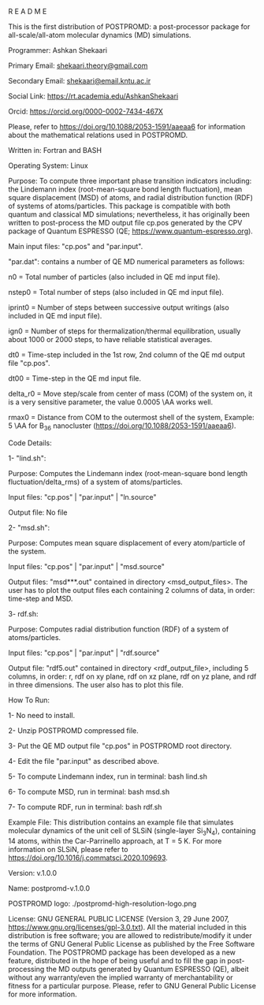 R E A D M E

This is the first distribution of POSTPROMD: a post-processor package for all-scale/all-atom molecular dynamics (MD) simulations.

Programmer: Ashkan Shekaari

Primary Email: shekaari.theory@gmail.com

Secondary Email: shekaari@email.kntu.ac.ir

Social Link: https://rt.academia.edu/AshkanShekaari

Orcid: https://orcid.org/0000-0002-7434-467X

Please, refer to https://doi.org/10.1088/2053-1591/aaeaa6 for information about the mathematical relations used in POSTPROMD.

Written in: Fortran and BASH

Operating System: Linux

Purpose: To compute three important phase transition indicators including: the Lindemann index (root-mean-square bond length fluctuation), mean square displacement (MSD) of atoms, and radial distribution function (RDF) of systems of atoms/particles. This package is compatible with both quantum and classical MD simulations; nevertheless, it has originally been written to post-process the MD output file cp.pos generated by the CPV package of Quantum ESPRESSO (QE; https://www.quantum-espresso.org).

Main input files: "cp.pos" and "par.input".

"par.dat": contains a number of QE MD numerical parameters as follows:

n0 = Total number of particles (also included in QE md input file).
       
nstep0 = Total number of steps (also included in QE md input file).

iprint0 = Number of steps between successive output writings (also included in QE md input file).

ign0 = Number of steps for thermalization/thermal equilibration, usually about 1000 or 2000 steps, to have reliable statistical averages.

dt0 = Time-step included in the 1st row, 2nd column of the QE md output file "cp.pos".

dt00 = Time-step in the QE md input file.

delta\_r0 = Move step/scale from center of mass (COM) of the system on, it is a very sensitive parameter, the value 0.0005 \AA works well.

rmax0 = Distance from COM to the outermost shell of the system, Example: 5 \AA for B$_{36}$ nanocluster (https://doi.org/10.1088/2053-1591/aaeaa6).

Code Details:

1- "lind.sh":

Purpose: Computes the Lindemann index (root-mean-square bond length fluctuation/delta\_rms) of a system of atoms/particles.
    
Input files: "cp.pos" | "par.input" | "ln.source"

Output file: No file

2- "msd.sh":

Purpose: Computes mean square displacement of every atom/particle of the system.

Input files: "cp.pos" | "par.input" | "msd.source"

Output files: "msd***.out" contained in directory <msd_output_files>. The user has to plot the output files each containing 2 columns of data, in order: time-step and MSD.

3- rdf.sh:

Purpose: Computes radial distribution function (RDF) of a system of atoms/particles.

Input files: "cp.pos" | "par.input" | "rdf.source"

Output file: "rdf5.out" contained in directory <rdf_output_file>, including 5 columns, in order: r, rdf on xy plane, rdf on xz plane, rdf on yz plane, and rdf in three dimensions. The user also has to plot this file.
 
How To Run:

1- No need to install.

2- Unzip POSTPROMD compressed file.

3- Put the QE MD output file "cp.pos" in POSTPROMD root directory.

4- Edit the file "par.input" as described above.

5- To compute Lindemann index, run in terminal: bash lind.sh

6- To compute MSD, run in terminal: bash msd.sh

7- To compute RDF, run in terminal: bash rdf.sh

Example File: This distribution contains an example file that simulates molecular dynamics of the unit cell of SLSiN (single-layer Si$_3$N$_4$), containing 14 atoms, within the Car-Parrinello approach, at T = 5 K. For more information on SLSiN, please refer to https://doi.org/10.1016/j.commatsci.2020.109693.

Version: v.1.0.0

Name: postpromd-v.1.0.0

POSTPROMD logo: ./postpromd-high-resolution-logo.png

License: GNU GENERAL PUBLIC LICENSE (Version 3, 29 June 2007, https://www.gnu.org/licenses/gpl-3.0.txt). All the material included in this distribution is free software; you are allowed to redistribute/modify it under the terms of GNU General Public License as published by the Free Software Foundation. The POSTPROMD package has been developed as a new feature, distributed in the hope of being useful and to fill the gap in post-processing the MD outputs generated by Quantum ESPRESSO (QE), albeit without any warranty/even the implied warranty of merchantability or fitness for a particular purpose. Please, refer to GNU General Public License for more information.
